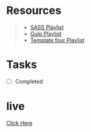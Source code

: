 # Resources
> - [SASS Playlist](https://www.youtube.com/playlist?list=PLDoPjvoNmBAzlpyFHOaB3b-eubmF0TAV2)
> - [Gulp Playlist](https://www.youtube.com/playlist?list=PLDoPjvoNmBAxyli7mXgNBhkRB-zgSHvL8)
> - [Template four Playlist](https://www.youtube.com/playlist?list=PLDoPjvoNmBAyGaRGzPVZCkYx5L7Mo9Tbh)

# Tasks
- [ ] Completed

# live
[Click Here](https://ahmed-m-abdelfatah.github.io/html_css_template_four/build)
